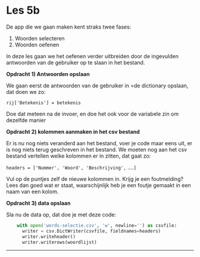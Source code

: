 # Les 5b

De app die we gaan maken kent straks twee fases:&#x20;

1. Woorden selecteren
2. Woorden oefenen

In deze les gaan we het oefenen verder uitbreiden door de ingevulden antwoorden van de gebruiker op te slaan in het bestand.&#x20;

**Opdracht 1) Antwoorden opslaan**

We gaan eerst de antwoorden van de gebruiker in =de dictionary opslaan, dat doen we zo:

`rij['Betekenis'] = betekenis`

Doe dat meteen na de invoer, en doe het ook voor de variabele zin om dezelfde manier

**Opdracht 2) kolommen aanmaken in het csv bestand**

Er is nu nog niets veranderd aan het bestand, voer je code maar eens uit, er is nog niets terug geschreven in het bestand. We moeten nog aan het csv bestand vertellen welke kolommen er in zitten, dat gaat zo:

`headers = ['Nummer', 'Woord', 'Beschrijving',` ....`]`

Vul op de puntjes zelf de nieuwe kolommen in. Krijg je een foutmelding? Lees dan goed wat er staat, waarschijnlijk heb je een foutje gemaakt in een naam van een kolom.

**Opdracht 3) data opslaan**

Sla nu de data op, dat doe je met deze code:

```python
    with open('words-selectie.csv', 'w', newline='') as csvfile:
      writer = csv.DictWriter(csvfile, fieldnames=headers)
      writer.writeheader()
      writer.writerows(woordlijst)
```

****

